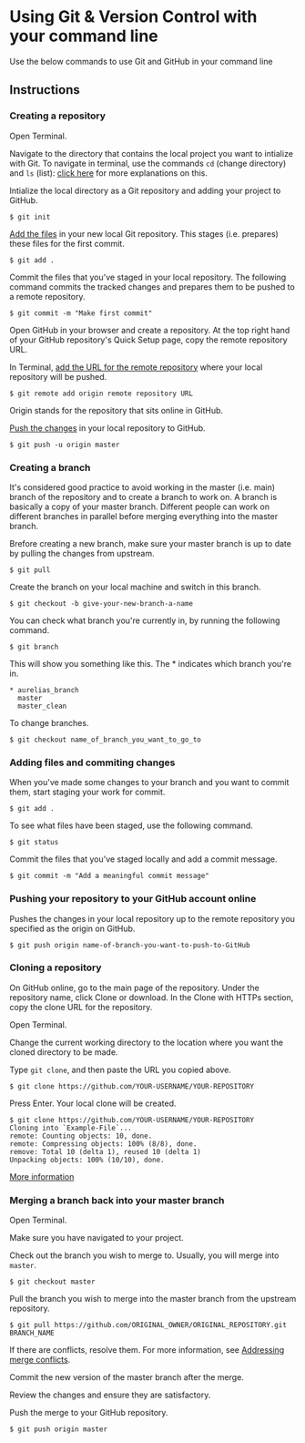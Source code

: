 # Using Git & Version Control with your command line

Use the below commands to use Git and GitHub in your command line

## Instructions

### Creating a repository

Open Terminal.

Navigate to the directory that contains the local project you want to intialize with Git. To navigate in terminal, use the commands `cd` (change directory) and `ls` (list): [click here](https://openclassrooms.com/en/courses/4614926-learn-the-command-line-in-terminal/4634356-navigate-your-system) for more explanations on this.

Intialize the local directory as a Git repository and adding your project to GitHub.

```
$ git init
```

[Add the files](https://help.github.com/articles/adding-an-existing-project-to-github-using-the-command-line/) in your new local Git repository. This stages (i.e. prepares) these files for the first commit.

```
$ git add .
```

Commit the files that you've staged in your local repository. The following command commits the tracked changes and prepares them to be pushed to a remote repository.

```
$ git commit -m "Make first commit"
```

Open GitHub in your browser and create a repository. At the top right hand of your GitHub repository's Quick Setup page, copy the remote repository URL.

In Terminal, [add the URL for the remote repository](https://help.github.com/articles/adding-a-remote/) where your local repository will be pushed.

```
$ git remote add origin remote repository URL
```

Origin stands for the repository that sits online in GitHub.

[Push the changes](https://help.github.com/articles/pushing-to-a-remote/) in your local repository to GitHub.

```
$ git push -u origin master
```

### Creating a branch

It's considered good practice to avoid working in the master (i.e. main) branch of the repository and to create a branch to work on. A branch is basically a copy of your master branch. Different people can work on different branches in parallel before merging everything into the master branch.

Brefore creating a new branch, make sure your master branch is up to date by pulling the changes from upstream.

```
$ git pull
```

Create the branch on your local machine and switch in this branch.

```
$ git checkout -b give-your-new-branch-a-name
```

You can check what branch you're currently in, by running the following command.

```
$ git branch
```

This will show you something like this. The * indicates which branch you're in.

```
* aurelias_branch
  master
  master_clean
```

To change branches.

```
$ git checkout name_of_branch_you_want_to_go_to
```

### Adding files and commiting changes

When you've made some changes to your branch and you want to commit them, start staging your work for commit.

```
$ git add .
```

To see what files have been staged, use the following command.

```
$ git status
```

Commit the files that you've staged locally and add a commit message.

```
$ git commit -m "Add a meaningful commit message"
```

### Pushing your repository to your GitHub account online

Pushes the changes in your local repository up to the remote repository you specified as the origin on GitHub.

```
$ git push origin name-of-branch-you-want-to-push-to-GitHub
```

### Cloning a repository

On GitHub online, go to the main page of the repository. Under the repository name, click Clone or download. In the Clone with HTTPs section, copy the clone URL for the repository.

Open Terminal.

Change the current working directory to the location where you want the cloned directory to be made.

Type `git clone`, and then paste the URL you copied above.

```
$ git clone https://github.com/YOUR-USERNAME/YOUR-REPOSITORY
```

Press Enter. Your local clone will be created.

```
$ git clone https://github.com/YOUR-USERNAME/YOUR-REPOSITORY
Cloning into `Example-File`...
remote: Counting objects: 10, done.
remote: Compressing objects: 100% (8/8), done.
remove: Total 10 (delta 1), reused 10 (delta 1)
Unpacking objects: 100% (10/10), done.
```
[More information](https://help.github.com/articles/cloning-a-repository/)


### Merging a branch back into your master branch

Open Terminal.

Make sure you have navigated to your project.

Check out the branch you wish to merge to. Usually, you will merge into `master`.

```
$ git checkout master
```

Pull the branch you wish to merge into the master branch from the upstream repository.

```
$ git pull https://github.com/ORIGINAL_OWNER/ORIGINAL_REPOSITORY.git BRANCH_NAME
```

If there are conflicts, resolve them. For more information, see [Addressing merge conflicts](https://help.github.com/articles/resolving-a-merge-conflict-using-the-command-line/).

Commit the new version of the master branch after the merge.

Review the changes and ensure they are satisfactory.

Push the merge to your GitHub repository.

```
$ git push origin master
```
